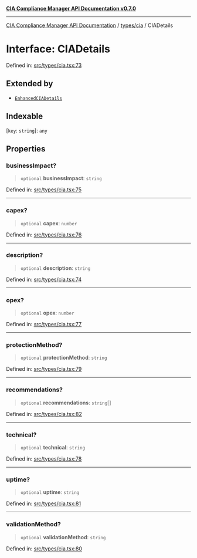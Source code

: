 [**CIA Compliance Manager API Documentation v0.7.0**](../../../README.md)

***

[CIA Compliance Manager API Documentation](../../../modules.md) / [types/cia](../README.md) / CIADetails

# Interface: CIADetails

Defined in: [src/types/cia.tsx:73](https://github.com/Hack23/cia-compliance-manager/blob/a904e43458f81faf7066f9da9fc149cc9f6e236d/src/types/cia.tsx#L73)

## Extended by

- [`EnhancedCIADetails`](../../../hooks/useCIAOptions/interfaces/EnhancedCIADetails.md)

## Indexable

\[`key`: `string`\]: `any`

## Properties

### businessImpact?

> `optional` **businessImpact**: `string`

Defined in: [src/types/cia.tsx:75](https://github.com/Hack23/cia-compliance-manager/blob/a904e43458f81faf7066f9da9fc149cc9f6e236d/src/types/cia.tsx#L75)

***

### capex?

> `optional` **capex**: `number`

Defined in: [src/types/cia.tsx:76](https://github.com/Hack23/cia-compliance-manager/blob/a904e43458f81faf7066f9da9fc149cc9f6e236d/src/types/cia.tsx#L76)

***

### description?

> `optional` **description**: `string`

Defined in: [src/types/cia.tsx:74](https://github.com/Hack23/cia-compliance-manager/blob/a904e43458f81faf7066f9da9fc149cc9f6e236d/src/types/cia.tsx#L74)

***

### opex?

> `optional` **opex**: `number`

Defined in: [src/types/cia.tsx:77](https://github.com/Hack23/cia-compliance-manager/blob/a904e43458f81faf7066f9da9fc149cc9f6e236d/src/types/cia.tsx#L77)

***

### protectionMethod?

> `optional` **protectionMethod**: `string`

Defined in: [src/types/cia.tsx:79](https://github.com/Hack23/cia-compliance-manager/blob/a904e43458f81faf7066f9da9fc149cc9f6e236d/src/types/cia.tsx#L79)

***

### recommendations?

> `optional` **recommendations**: `string`[]

Defined in: [src/types/cia.tsx:82](https://github.com/Hack23/cia-compliance-manager/blob/a904e43458f81faf7066f9da9fc149cc9f6e236d/src/types/cia.tsx#L82)

***

### technical?

> `optional` **technical**: `string`

Defined in: [src/types/cia.tsx:78](https://github.com/Hack23/cia-compliance-manager/blob/a904e43458f81faf7066f9da9fc149cc9f6e236d/src/types/cia.tsx#L78)

***

### uptime?

> `optional` **uptime**: `string`

Defined in: [src/types/cia.tsx:81](https://github.com/Hack23/cia-compliance-manager/blob/a904e43458f81faf7066f9da9fc149cc9f6e236d/src/types/cia.tsx#L81)

***

### validationMethod?

> `optional` **validationMethod**: `string`

Defined in: [src/types/cia.tsx:80](https://github.com/Hack23/cia-compliance-manager/blob/a904e43458f81faf7066f9da9fc149cc9f6e236d/src/types/cia.tsx#L80)

